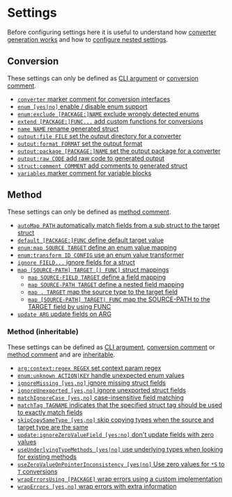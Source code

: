 # Settings

Before configuring settings here it is useful to understand how [converter
generation works](../explanation/generation.md) and how to [configure nested
settings](../guide/configure-nested.md).

## Conversion

These settings can only be defined as [CLI argument](./define-settings.md#cli) or
[conversion comment](./define-settings.md#conversion).

- [`converter` marker comment for conversion interfaces](./converter.md)
- [`enum [yes|no]` enable / disable enum support](./enum.md#enum-detect)
- [`enum:exclude [PACKAGE:]NAME` exclude wrongly detected enums](./enum.md#enum-exclude)
- [`extend [PACKAGE:]FUNC...` add custom functions for conversions](./extend.md)
- [`name NAME` rename generated struct](./name.md)
- [`output:file FILE` set the output directory for a converter](./output.md#output-file)
- [`output:format FORMAT` set the output format](./output.md#output-format)
- [`output:package [PACKAGE:]NAME` set the output package for a converter](./output.md#output-package)
- [`output:raw CODE` add raw code to generated output](./output.md#output-raw-code)
- [`struct:comment COMMENT` add comments to generated struct](./struct.md#struct-comment-comment)
- [`variables` marker comment for variable blocks](./variables.md)

## Method

These settings can only be defined as [method comment](./define-settings.md#method).

- [`autoMap PATH` automatically match fields from a sub struct to the target struct](./autoMap.md)
- [`default [PACKAGE:]FUNC` define default target value](./default.md)
- [`enum:map SOURCE TARGET` define an enum value mapping](./enum.md#enum-map-source-target)
- [`enum:transform ID CONFIG` use an enum value transformer](./enum.md#enum-transform-id-config)
- [`ignore FIELD...` ignore fields for a struct](./ignore.md)
- [`map [SOURCE-PATH] TARGET [| FUNC]` struct mappings](./map.md)
  - [`map SOURCE-FIELD TARGET` define a field mapping](./map.md#map-source-field-target)
  - [`map SOURCE-PATH TARGET` define a nested field mapping](./map.md#map-source-path-target)
  - [`map . TARGET` map the source type to the target field](./map.md#map-dot-target)
  - [`map [SOURCE-PATH] TARGET| FUNC` map the SOURCE-PATH to the TARGET field by
    using FUNC](./map.md#map-source-path-target-func)
- [`update ARG` update fields on ARG](./update.md)


### Method (inheritable)

These settings can be defined as [CLI argument](./define-settings.md#cli),
[conversion comment](./define-settings.md#conversion) or
[method comment](./define-settings.md#method) and are
[inheritable](./define-settings.md#inheritance).

- [`arg:context:regex REGEX` set context param regex](./arg.md#arg-context-regex)
- [`enum:unknown ACTION|KEY` handle unexpected enum values](./enum.md#enum-unknown-action)
- [`ignoreMissing [yes,no]` ignore missing struct fields](./ignoreMissing.md) 
- [`ignoreUnexported [yes,no]` ignore unexported struct fields](./ignoreUnexported.md)
- [`matchIgnoreCase [yes,no]` case-insensitive field matching](./matchIgnoreCase.md)
- [`matchTag TAGNAME` indicates that the specified struct tag should be used to exactly match fields](./matchTag.md)
- [`skipCopySameType [yes,no]` skip copying types when the source and target type are the same](./skipCopySameType.md)
- [`update:ignoreZeroValueField [yes:no]` don't update fields with zero values](./update.md#update-ignorezerovaluefield-yes-no)
- [`useUnderlyingTypeMethods [yes|no]` use underlying types when looking for existing methods](./useUnderlyingTypeMethods.md)
- [`useZeroValueOnPointerInconsistency [yes|no]` Use zero values for `*S` to `T` conversions](./useZeroValueOnPointerInconsistency.md)
- [`wrapErrorsUsing [PACKAGE]` wrap errors using a custom implementation](./wrapErrorsUsing.md)
- [`wrapErrors [yes,no]` wrap errors with extra information](./wrapErrors.md)
